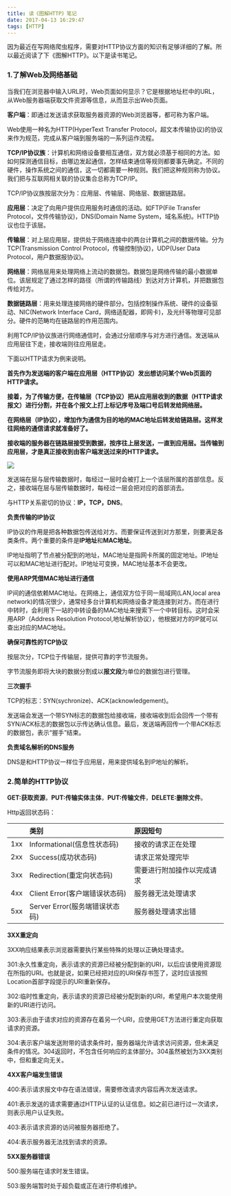 ```yaml
---
title: 读《图解HTTP》笔记
date: 2017-04-13 16:29:47
tags: [HTTP]
---
```


因为最近在写网络爬虫程序，需要对HTTP协议方面的知识有足够详细的了解。所以最近阅读了下《图解HTTP》。以下是读书笔记。

### 1.了解Web及网络基础

当我们在浏览器中输入URL时，Web页面如何显示？它是根据地址栏中的URL，从Web服务器端获取文件资源等信息，从而显示出Web页面。

**客户端**：即通过发送请求获取服务器资源的Web浏览器等，都可称为客户端。

Web使用一种名为HTTP(HyperText Transfer Protocol，超文本传输协议)的协议来作为规范，完成从客户端到服务端的一系列运作流程。

**TCP/IP协议族**：计算机和网络设备要相互通信，双方就必须基于相同的方法。如如何探测通信目标，由哪边发起通信，怎样结束通信等规则都要事先确定。不同的硬件，操作系统之间的通信，这一切都需要一种规则。我们把这种规则称为协议。我们把与互联网相关联的协议集合总称为TCP/IP。

TCP/IP协议族按层次分为：应用层、传输层、网络层、数据链路层。

**应用层**：决定了向用户提供应用服务时通信的活动。如FTP(File Transfer Protocol，文件传输协议)，DNS(Domain Name System，域名系统)。HTTP协议也位于该层。

**传输层**：对上层应用层，提供处于网络连接中的两台计算机之间的数据传输。分为TCP(Transmission Control Protocol，传输控制协议)，UDP(User Data Protocol，用户数据报协议)。

**网络层**：网络层用来处理网络上流动的数据包。数据包是网络传输的最小数据单位。该层规定了通过怎样的路径（所谓的传输路线）到达对方计算机，并把数据包传给对方。

**数据链路层**：用来处理连接网络的硬件部分。包括控制操作系统、硬件的设备驱动、NIC(Network Interface Card，网络适配器，即网卡)，及光纤等物理可见部分。硬件的范畴均在链路层的作用范围内。

利用TCP/IP协议族进行网络通信时，会通过分层顺序与对方进行通信。发送端从应用层往下走，接收端则往应用层走。

下面以HTTP请求为例来说明。

**首先作为发送端的客户端在应用层（HTTP协议）发出想访问某个Web页面的HTTP请求。**

**接着，为了传输方便，在传输层（TCP协议）把从应用层收到的数据（HTTP请求报文）进行分割，并在各个报文上打上标记序号及端口号后转发给网络层。**

**在网络层（IP协议），增加作为通信为目的地的MAC地址后转发给链路层。这样发往网络的通信请求就准备好了。**

**接收端的服务器在链路层接受到数据，按序往上层发送，一直到应用层。当传输到应用层，才是真正接收到由客户端发送过来的HTTP请求。**

![](http://oic2oders.bkt.clouddn.com/http_protocol.png)

发送端在层与层传输数据时，每经过一层时会被打上一个该层所属的首部信息。反之，接收端在层与层传输数据时，每经过一层会把对应的首部消去。

与HTTP关系密切的协议：**IP，TCP，DNS**。

**负责传输的IP协议**

IP协议的作用是把各种数据包传送给对方。而要保证传送到对方那里，则要满足各类条件。两个重要的条件是**IP地址**和**MAC地址**。

IP地址指明了节点被分配到的地址，MAC地址是指网卡所属的固定地址。IP地址可以和MAC地址进行配对。IP地址可变换，MAC地址基本不会更改。

**使用ARP凭借MAC地址进行通信**

IP间的通信依赖MAC地址。在网络上，通信双方位于同一局域网(LAN,local area network)的情况很少，通常经多台计算机和网络设备才能连接到对方。而在进行中转时，会利用下一站的中转设备的MAC地址来搜索下一个中转目标。这时会采用ARP（Address Resolution Protocol,地址解析协议），他根据对方的IP就可以查出对应的MAC地址。

**确保可靠性的TCP协议**

按层次分，TCP位于传输层，提供可靠的字节流服务。

字节流服务即将大块的数据分割成以**报文段**为单位的数据包进行管理。

**三次握手**

TCP的标志：SYN(sychronize)、ACK(acknowledgement)。

发送端会发送一个带SYN标志的数据包给接收端，接收端收到后会回传一个带有SYN/ACK标志的数据包以示传达确认信息。最后，发送端再回传一个带ACK标志的数据包，表示“握手”结束。

**负责域名解析的DNS服务**

DNS是和HTTP协议一样位于应用层，用来提供域名到IP地址的解析。

### 2.简单的HTTP协议

**GET:获取资源**，**PUT:传输实体主体**，**PUT:传输文件**，**DELETE:删除文件**。

Http返回状态码：

|      | 类别                     | 原因短句          |
| :--: | :--------------------- | :------------ |
| 1xx  | Informational(信息性状态码)  | 接收的请求正在处理     |
| 2xx  | Success(成功状态码)         | 请求正常处理完毕      |
| 3xx  | Redirection(重定向状态码)    | 需要进行附加操作以完成请求 |
| 4xx  | Client Error(客户端错误状态码) | 服务器无法处理请求     |
| 5xx  | Server Error(服务端错误状态码) | 服务器处理请求出错     |

 **3XX重定向**

3XX响应结果表示浏览器需要执行某些特殊的处理以正确处理请求。

301:永久性重定向，表示请求的资源已经被分配到新的URI，以后应该使用资源现在所指的URI。也就是说，如果已经把对应的URI保存书签了，这时应该按照Location首部字段提示的URI重新保存。

302:临时性重定向，表示请求的资源已经被分配到新的URI，希望用户本次能使用新的URI进行访问。

303:表示由于请求对应的资源存在着另一个URI，应使用GET方法进行重定向获取请求的资源。

304:表示客户端发送附带的请求条件时，服务器端允许请求访问资源，但未满足条件的情况。304返回时，不包含任何响应的主体部分。304虽然被划为3XX类别中，但和重定向无关。

**4XX客户端发生错误**

400:表示请求报文中存在语法错误，需要修改请求内容后再次发送请求。

401:表示发送的请求需要通过HTTP认证的认证信息。如之前已进行过一次请求，则表示用户认证失败。

403:表示请求资源的访问被服务器拒绝了。

404:表示服务器无法找到请求的资源。

**5XX服务器错误**

500:服务端在请求时发生错误。

503:服务端暂时处于超负载或正在进行停机维护。





